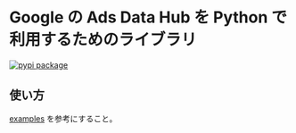 # Google の Ads Data Hub を Python で利用するためのライブラリ

[![pypi package](https://badge.fury.io/py/adsdatahub.svg)](https://pypi.org/project/adsdatahub)

## 使い方

[examples](https://github.com/yassun7010/adsdatahub-py/tree/main/examples) を参考にすること。
